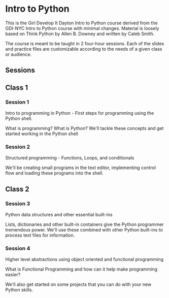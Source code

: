 # Intro to Python

This is the Girl Develop It Dayton Intro to Python course derived from the GDI-NYC Intro to Python course with minimal changes. Material is loosely based on Think Python by Allen B. Downey and written by Caleb Smith. 

The course is meant to be taught in 2 four-hour sessions. Each of the slides and practice files are customizable according to the needs of a given class or audience.



## Sessions

## Class 1
### Session 1

Intro to programming in Python - First steps for programming using the Python shell.

What is programming? What is Python? We'll tackle these concepts and get started working in the Python shell

### Session 2

Structured programming - Functions, Loops, and conditionals

We'll be creating small programs in the text editor, implementing control flow and loading these programs into the shell.

## Class 2
### Session 3

Python data structures and other essential built-ins

Lists, dictionaries and other built-in containers give the Python programmer tremendous power. We'll use these combined with other Python built-ins to process text files for information.

### Session 4

Higher level abstractions using object oriented and functional programming

What is Functional Programming and how can it help make programming easier?

We'll also get started on some projects that you can do with your new Python skills.


